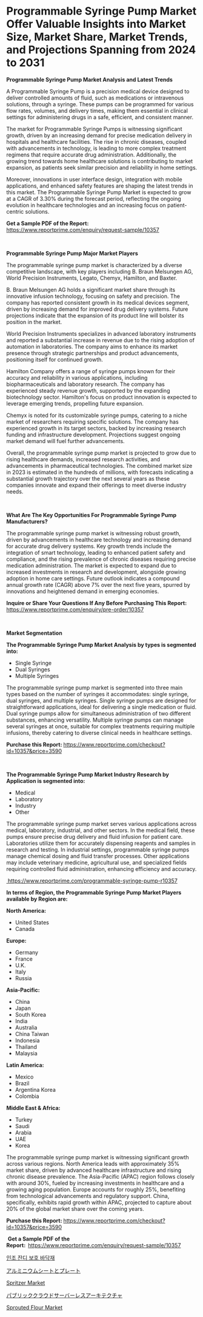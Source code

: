 <p><h1>Programmable Syringe Pump Market Offer Valuable Insights into Market Size, Market Share, Market Trends, and Projections Spanning from 2024 to 2031</h1></p><p><strong>Programmable Syringe Pump Market Analysis and Latest Trends</strong></p>
<p><p>A Programmable Syringe Pump is a precision medical device designed to deliver controlled amounts of fluid, such as medications or intravenous solutions, through a syringe. These pumps can be programmed for various flow rates, volumes, and delivery times, making them essential in clinical settings for administering drugs in a safe, efficient, and consistent manner.</p><p>The market for Programmable Syringe Pumps is witnessing significant growth, driven by an increasing demand for precise medication delivery in hospitals and healthcare facilities. The rise in chronic diseases, coupled with advancements in technology, is leading to more complex treatment regimens that require accurate drug administration. Additionally, the growing trend towards home healthcare solutions is contributing to market expansion, as patients seek similar precision and reliability in home settings.</p><p>Moreover, innovations in user interface design, integration with mobile applications, and enhanced safety features are shaping the latest trends in this market. The Programmable Syringe Pump Market is expected to grow at a CAGR of 3.30% during the forecast period, reflecting the ongoing evolution in healthcare technologies and an increasing focus on patient-centric solutions.</p></p>
<p><strong>Get a Sample PDF of the Report:&nbsp;</strong> <a href="https://www.reportprime.com/enquiry/request-sample/10357">https://www.reportprime.com/enquiry/request-sample/10357</a></p>
<p>&nbsp;</p>
<p><strong>Programmable Syringe Pump Major Market Players</strong></p>
<p><p>The programmable syringe pump market is characterized by a diverse competitive landscape, with key players including B. Braun Melsungen AG, World Precision Instruments, Legato, Chemyx, Hamilton, and Baxter. </p><p>B. Braun Melsungen AG holds a significant market share through its innovative infusion technology, focusing on safety and precision. The company has reported consistent growth in its medical devices segment, driven by increasing demand for improved drug delivery systems. Future projections indicate that the expansion of its product line will bolster its position in the market.</p><p>World Precision Instruments specializes in advanced laboratory instruments and reported a substantial increase in revenue due to the rising adoption of automation in laboratories. The company aims to enhance its market presence through strategic partnerships and product advancements, positioning itself for continued growth.</p><p>Hamilton Company offers a range of syringe pumps known for their accuracy and reliability in various applications, including biopharmaceuticals and laboratory research. The company has experienced steady revenue growth, supported by the expanding biotechnology sector. Hamilton's focus on product innovation is expected to leverage emerging trends, propelling future expansion.</p><p>Chemyx is noted for its customizable syringe pumps, catering to a niche market of researchers requiring specific solutions. The company has experienced growth in its target sectors, backed by increasing research funding and infrastructure development. Projections suggest ongoing market demand will fuel further advancements.</p><p>Overall, the programmable syringe pump market is projected to grow due to rising healthcare demands, increased research activities, and advancements in pharmaceutical technologies. The combined market size in 2023 is estimated in the hundreds of millions, with forecasts indicating a substantial growth trajectory over the next several years as these companies innovate and expand their offerings to meet diverse industry needs.</p></p>
<p>&nbsp;</p>
<p><strong>What Are The Key Opportunities For Programmable Syringe Pump Manufacturers?</strong></p>
<p><p>The programmable syringe pump market is witnessing robust growth, driven by advancements in healthcare technology and increasing demand for accurate drug delivery systems. Key growth trends include the integration of smart technology, leading to enhanced patient safety and compliance, and the rising prevalence of chronic diseases requiring precise medication administration. The market is expected to expand due to increased investments in research and development, alongside growing adoption in home care settings. Future outlook indicates a compound annual growth rate (CAGR) above 7% over the next five years, spurred by innovations and heightened demand in emerging economies.</p></p>
<p><strong>Inquire or Share Your Questions If Any Before Purchasing This Report:</strong> <a href="https://www.reportprime.com/enquiry/pre-order/10357">https://www.reportprime.com/enquiry/pre-order/10357</a></p>
<p>&nbsp;</p>
<p><strong>Market Segmentation</strong></p>
<p><strong>The Programmable Syringe Pump Market Analysis by types is segmented into:</strong></p>
<p><ul><li>Single Syringe</li><li>Dual Syringes</li><li>Multiple Syringes</li></ul></p>
<p><p>The programmable syringe pump market is segmented into three main types based on the number of syringes it accommodates: single syringe, dual syringes, and multiple syringes. Single syringe pumps are designed for straightforward applications, ideal for delivering a single medication or fluid. Dual syringe pumps allow for simultaneous administration of two different substances, enhancing versatility. Multiple syringe pumps can manage several syringes at once, suitable for complex treatments requiring multiple infusions, thereby catering to diverse clinical needs in healthcare settings.</p></p>
<p><strong>Purchase this Report:&nbsp;</strong><a href="https://www.reportprime.com/checkout?id=10357&price=3590">https://www.reportprime.com/checkout?id=10357&price=3590</a></p>
<p>&nbsp;</p>
<p><strong>The Programmable Syringe Pump Market Industry Research by Application is segmented into:</strong></p>
<p><ul><li>Medical</li><li>Laboratory</li><li>Industry</li><li>Other</li></ul></p>
<p><p>The programmable syringe pump market serves various applications across medical, laboratory, industrial, and other sectors. In the medical field, these pumps ensure precise drug delivery and fluid infusion for patient care. Laboratories utilize them for accurately dispensing reagents and samples in research and testing. In industrial settings, programmable syringe pumps manage chemical dosing and fluid transfer processes. Other applications may include veterinary medicine, agricultural use, and specialized fields requiring controlled fluid administration, enhancing efficiency and accuracy.</p></p>
<p><a href="https://www.reportprime.com/programmable-syringe-pump-r10357">&nbsp;https://www.reportprime.com/programmable-syringe-pump-r10357</a></p>
<p><strong>In terms of Region, the Programmable Syringe Pump Market Players available by Region are:</strong></p>
<p>
    <p> <strong> North America: </strong>
        <ul>
            <li>United States</li>
            <li>Canada</li>
        </ul>
        </p> 
    <p> <strong> Europe: </strong>
        <ul>
            <li>Germany</li>
            <li>France</li>
            <li>U.K.</li>
            <li>Italy</li>
            <li>Russia</li>
        </ul>
        </p> 
    <p> <strong> Asia-Pacific: </strong>
        <ul>
            <li>China</li>
            <li>Japan</li>
            <li>South Korea</li>
            <li>India</li>
            <li>Australia</li>
            <li>China Taiwan</li>
            <li>Indonesia</li>
            <li>Thailand</li>
            <li>Malaysia</li>
        </ul>
        </p> 
    <p> <strong> Latin America: </strong>
        <ul>
            <li>Mexico</li>
            <li>Brazil</li>
            <li>Argentina Korea</li>
            <li>Colombia</li>
        </ul>
        </p> 
    <p> <strong> Middle East & Africa: </strong>
        <ul>
            <li>Turkey</li>
            <li>Saudi</li>
            <li>Arabia</li>
            <li>UAE</li>
            <li>Korea</li>
        </ul>
    </p>
    </p>
<p><p>The programmable syringe pump market is witnessing significant growth across various regions. North America leads with approximately 35% market share, driven by advanced healthcare infrastructure and rising chronic disease prevalence. The Asia-Pacific (APAC) region follows closely with around 30%, fueled by increasing investments in healthcare and a growing aging population. Europe accounts for roughly 25%, benefiting from technological advancements and regulatory support. China, specifically, exhibits rapid growth within APAC, projected to capture about 20% of the global market share over the coming years.</p></p>
<p><strong>Purchase this Report: </strong><a href="https://www.reportprime.com/checkout?id=10357&price=3590">https://www.reportprime.com/checkout?id=10357&price=3590</a></p>
<p>&nbsp;<strong>Get a Sample PDF of the Report:&nbsp;&nbsp;</strong><a href="https://www.reportprime.com/enquiry/request-sample/10357">https://www.reportprime.com/enquiry/request-sample/10357</a></p>
<p><strong></strong></p>
<p><p><a href="https://medium.com/@waynewood21/%EC%84%B8%EA%B3%84-synthetic-turf-protection-flooring-market-%EC%9D%80-2024%EC%97%90%EC%84%9C-2031%EB%A1%9C-%EC%97%B0%ED%8F%89%EA%B7%A0-%EC%A6%9D%EA%B0%80%EC%9C%A8%EC%9D%84-%EB%B3%B4%EC%9D%BC-%EA%B2%83%EC%9C%BC%EB%A1%9C-%EC%98%88%EC%83%81%EB%90%A9%EB%8B%88%EB%8B%A4-393882e647dc?postPublishedType=initial">인조 잔디 보호 바닥재</a></p><p><a href="https://medium.com/@lillianamurazik2023/aluminum-sheets-and-plates-market-%E3%81%AE%E3%82%B0%E3%83%AD%E3%83%BC%E3%83%90%E3%83%AB%E5%B8%82%E5%A0%B4%E6%A6%82%E8%A6%81%E3%81%AF-%E4%B8%96%E7%95%8C%E3%81%8A%E3%82%88%E3%81%B3%E4%B8%BB%E8%A6%81%E5%B8%82%E5%A0%B4%E3%81%AB%E3%81%8A%E3%81%91%E3%82%8B%E6%A5%AD%E7%95%8C%E3%81%AB%E5%BD%B1%E9%9F%BF%E3%82%92%E4%B8%8E%E3%81%88%E3%82%8B%E4%B8%BB%E8%A6%81%E3%81%AA%E3%83%88%E3%83%AC%E3%83%B3%E3%83%89%E3%81%AB%E3%81%A4%E3%81%84%E3%81%A6-%E7%8B%AC%E8%87%AA%E3%81%AE%E8%A6%96%E7%82%B9%E3%82%92%E6%8F%90%E4%BE%9B%E3%81%97%E3%81%BE%E3%81%99-2b47b683bbfb?postPublishedType=initial">アルミニウムシートとプレート</a></p><p><a href="https://www.linkedin.com/pulse/spritzer-market-research-report-exploring-size-revenue-mwise?trackingId=wgAHMjAiSlyUd%2BH%2BXJrDGA%3D%3D">Spritzer Market</a></p><p><a href="https://medium.com/@eunawiegad2023/%E3%83%91%E3%83%96%E3%83%AA%E3%83%83%E3%82%AF%E3%82%AF%E3%83%A9%E3%82%A6%E3%83%89%E3%82%B5%E3%83%BC%E3%83%90%E3%83%BC%E3%83%AC%E3%82%B9%E3%82%A2%E3%83%BC%E3%82%AD%E3%83%86%E3%82%AF%E3%83%81%E3%83%A3%E5%B8%82%E5%A0%B4%E8%A6%8F%E6%A8%A1-%E6%88%90%E9%95%B7%E3%83%88%E3%83%AC%E3%83%B3%E3%83%89-%E7%B5%B1%E8%A8%88%E3%81%8A%E3%82%88%E3%81%B3%E4%BA%88%E6%B8%AC-2024%E5%B9%B4-2031%E5%B9%B4-67ea87c2c167?postPublishedType=initial">パブリッククラウドサーバーレスアーキテクチャ</a></p><p><a href="https://www.linkedin.com/pulse/comprehensive-analysis-global-sprouted-flour-market-growth-trends-ypwue?trackingId=f5Pu2stCS5OulDkcV3oI0Q%3D%3D">Sprouted Flour Market</a></p></p>
